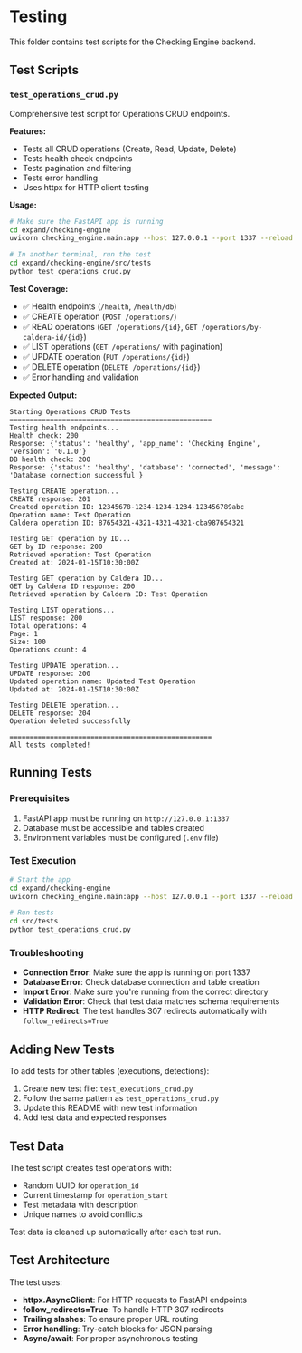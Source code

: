 # Testing

This folder contains test scripts for the Checking Engine backend.

## Test Scripts

### `test_operations_crud.py`
Comprehensive test script for Operations CRUD endpoints.

**Features:**
- Tests all CRUD operations (Create, Read, Update, Delete)
- Tests health check endpoints
- Tests pagination and filtering
- Tests error handling
- Uses httpx for HTTP client testing

**Usage:**
```bash
# Make sure the FastAPI app is running
cd expand/checking-engine
uvicorn checking_engine.main:app --host 127.0.0.1 --port 1337 --reload

# In another terminal, run the test
cd expand/checking-engine/src/tests
python test_operations_crud.py
```

**Test Coverage:**
- ✅ Health endpoints (`/health`, `/health/db`)
- ✅ CREATE operation (`POST /operations/`)
- ✅ READ operations (`GET /operations/{id}`, `GET /operations/by-caldera-id/{id}`)
- ✅ LIST operations (`GET /operations/` with pagination)
- ✅ UPDATE operation (`PUT /operations/{id}`)
- ✅ DELETE operation (`DELETE /operations/{id}`)
- ✅ Error handling and validation

**Expected Output:**
```
Starting Operations CRUD Tests
==================================================
Testing health endpoints...
Health check: 200
Response: {'status': 'healthy', 'app_name': 'Checking Engine', 'version': '0.1.0'}
DB health check: 200
Response: {'status': 'healthy', 'database': 'connected', 'message': 'Database connection successful'}

Testing CREATE operation...
CREATE response: 201
Created operation ID: 12345678-1234-1234-1234-123456789abc
Operation name: Test Operation
Caldera operation ID: 87654321-4321-4321-4321-cba987654321

Testing GET operation by ID...
GET by ID response: 200
Retrieved operation: Test Operation
Created at: 2024-01-15T10:30:00Z

Testing GET operation by Caldera ID...
GET by Caldera ID response: 200
Retrieved operation by Caldera ID: Test Operation

Testing LIST operations...
LIST response: 200
Total operations: 4
Page: 1
Size: 100
Operations count: 4

Testing UPDATE operation...
UPDATE response: 200
Updated operation name: Updated Test Operation
Updated at: 2024-01-15T10:30:00Z

Testing DELETE operation...
DELETE response: 204
Operation deleted successfully

==================================================
All tests completed!
```

## Running Tests

### Prerequisites
1. FastAPI app must be running on `http://127.0.0.1:1337`
2. Database must be accessible and tables created
3. Environment variables must be configured (`.env` file)

### Test Execution
```bash
# Start the app
cd expand/checking-engine
uvicorn checking_engine.main:app --host 127.0.0.1 --port 1337 --reload

# Run tests
cd src/tests
python test_operations_crud.py
```

### Troubleshooting
- **Connection Error**: Make sure the app is running on port 1337
- **Database Error**: Check database connection and table creation
- **Import Error**: Make sure you're running from the correct directory
- **Validation Error**: Check that test data matches schema requirements
- **HTTP Redirect**: The test handles 307 redirects automatically with `follow_redirects=True`

## Adding New Tests

To add tests for other tables (executions, detections):

1. Create new test file: `test_executions_crud.py`
2. Follow the same pattern as `test_operations_crud.py`
3. Update this README with new test information
4. Add test data and expected responses

## Test Data

The test script creates test operations with:
- Random UUID for `operation_id`
- Current timestamp for `operation_start`
- Test metadata with description
- Unique names to avoid conflicts

Test data is cleaned up automatically after each test run.

## Test Architecture

The test uses:
- **httpx.AsyncClient**: For HTTP requests to FastAPI endpoints
- **follow_redirects=True**: To handle HTTP 307 redirects
- **Trailing slashes**: To ensure proper URL routing
- **Error handling**: Try-catch blocks for JSON parsing
- **Async/await**: For proper asynchronous testing 
